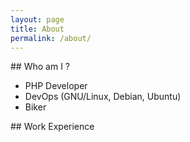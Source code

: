 ```yaml
---
layout: page
title: About
permalink: /about/
---
```


## Who am I ?

* PHP Developer
* DevOps (GNU/Linux, Debian, Ubuntu)
* Biker

## Work Experience


